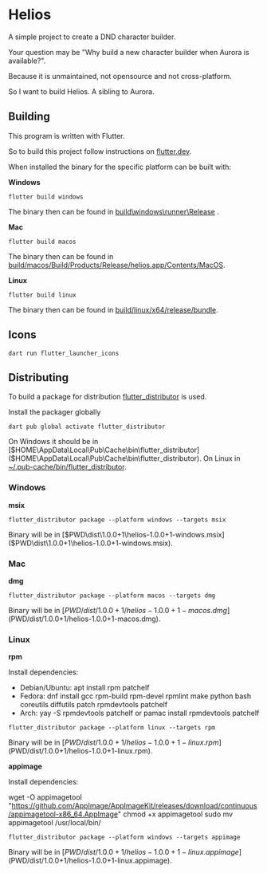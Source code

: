 # Helios

A simple project to create a DND character builder.

Your question may be "Why build a new character builder when Aurora is available?".

Because it is unmaintained, not opensource and not cross-platform.

So I want to build Helios. A sibling to Aurora.

## Building

This program is written with Flutter.

So to build this project follow instructions
on [flutter.dev](https://docs.flutter.dev/get-started/install).

When installed the binary for the specific platform can be built with:

**Windows**

```
flutter build windows
```

The binary then can be found in [build\windows\runner\Release](build\windows\runner\Release)
.

**Mac**

```
flutter build macos
```

The binary then can be found in [build/macos/Build/Products/Release/helios.app/Contents/MacOS](build/macos/Build/Products/Release/helios.app/Contents/MacOS).

**Linux**

```
flutter build linux
```

The binary then can be found in [build/linux/x64/release/bundle](build/linux/x64/release/bundle).

## Icons

```
dart run flutter_launcher_icons
```

## Distributing

To build a package for distribution [flutter_distributor](https://distributor.leanflutter.org) is used.

Install the packager globally

```
dart pub global activate flutter_distributor
```

On Windows it should be in [$HOME\AppData\Local\Pub\Cache\bin\flutter_distributor]($HOME\AppData\Local\Pub\Cache\bin\flutter_distributor).
On Linux in [~/.pub-cache/bin/flutter_distributor](~/.pub-cache/bin/flutter_distributor).

### Windows

**msix**

`flutter_distributor package --platform windows --targets msix`

Binary will be in [$PWD\dist\1.0.0+1\helios-1.0.0+1-windows.msix]($PWD\dist\1.0.0+1\helios-1.0.0+1-windows.msix).

### Mac

**dmg**

`flutter_distributor package --platform macos --targets dmg`

Binary will be in [$PWD/dist/1.0.0+1/helios-1.0.0+1-macos.dmg]($PWD/dist/1.0.0+1/helios-1.0.0+1-macos.dmg).

### Linux

**rpm**

Install dependencies:

- Debian/Ubuntu: apt install rpm patchelf
- Fedora: dnf install gcc rpm-build rpm-devel rpmlint make python bash coreutils diffutils patch rpmdevtools patchelf
- Arch: yay -S rpmdevtools patchelf or pamac install rpmdevtools patchelf

`flutter_distributor package --platform linux --targets rpm`

Binary will be in [$PWD/dist/1.0.0+1/helios-1.0.0+1-linux.rpm]($PWD/dist/1.0.0+1/helios-1.0.0+1-linux.rpm).

**appimage**

Install dependencies:

wget -O appimagetool "https://github.com/AppImage/AppImageKit/releases/download/continuous/appimagetool-x86_64.AppImage"
chmod +x appimagetool
sudo mv appimagetool /usr/local/bin/

`flutter_distributor package --platform windows --targets appimage`

Binary will be in [$PWD/dist/1.0.0+1/helios-1.0.0+1-linux.appimage]($PWD/dist/1.0.0+1/helios-1.0.0+1-linux.appimage).
